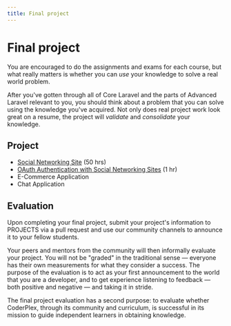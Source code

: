 ```yaml
---
title: Final project
---
```

# Final project

You are encouraged to do the assignments and exams for each course, but what really matters is whether you can *use* your knowledge to solve a real world problem.

After you've gotten through all of Core Laravel and the parts of Advanced Laravel relevant to you, you should think about a problem that you can solve using the knowledge you've acquired.
Not only does real project work look great on a resume, the project will *validate* and *consolidate* your knowledge.

## Project

- [Social Networking Site](https://gist.github.com/pbteja1998/7651d611e8b22b5228713f12400ce624) (50 hrs)
- [OAuth Authentication with Social Networking Sites](https://gist.github.com/pbteja1998/6a3649b65763681f14d1b98a3603515b) (1 hr)
- E-Commerce Application
- Chat Application

## Evaluation

Upon completing your final project, submit your project's information to PROJECTS via a pull request and use our community channels to announce it to your fellow students.

Your peers and mentors from the community will then informally evaluate your project. You will not be "graded" in the traditional sense — everyone has their own measurements for what they consider a success. The purpose of the evaluation is to act as your first announcement to the world that you are a developer, and to get experience listening to feedback — both positive and negative — and taking it in stride.

The final project evaluation has a second purpose: to evaluate whether CoderPlex, through its community and curriculum, is successful in its mission to guide independent learners in obtaining knowledge.
